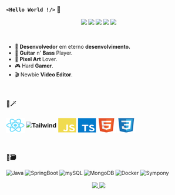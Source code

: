 ### `<Hello World !/>` 👋



<div align="center"> 
  <a href="https://www.linkedin.com/in/thayron-nogueira-954139280" target="_blank"><img src="https://img.shields.io/badge/-LinkedIn-%230077B5?style=for-the-badge&logo=linkedin&logoColor=white" target="_blank"></a> 
  <a href="https://www.instagram.com/thayrunogr" target="_blank"><img src="https://img.shields.io/badge/-Instagram-%23E4405F?style=for-the-badge&logo=instagram&logoColor=white" target="_blank"></a>
  <a href="https://discordapp.com/users/thayrun" target="_blank"><img src="https://img.shields.io/badge/Discord-7289DA?style=for-the-badge&logo=discord&logoColor=white" target="_blank"></a> 
 	<a href="https://www.twitch.tv/diaabu" target="_blank"><img src="https://img.shields.io/badge/Twitch-9146FF?style=for-the-badge&logo=twitch&logoColor=white" target="_blank"></a>
  <a href = "mailto:newprojectopen.on@gmail.com"><img src="https://img.shields.io/badge/-Gmail-%23333?style=for-the-badge&logo=gmail&logoColor=white" target="_blank"></a>
</div> <br><br>


<div>
  <ul>
     <li>🚀 <strong>Desenvolvedor</strong> em eterno <strong>desenvolvimento.</strong></li>
     <li>🎸 <strong>Guitar</strong> n' <strong>Bass</strong> Player.</li>
     <li>🎨 <strong>Pixel Art</strong> Lover.</li>
     <li>🎮 Hard <strong>Gamer</strong>.</li>
     <li>🎬 Newbie <strong>Video Editor</strong>.</li>
  </ul>
  </div>

<div style="display: inline_block"><br>

  <div>
    
  <h3>🎨🪄<h3>
  <img align="center" alt="React" height="40" width="50" src="https://raw.githubusercontent.com/devicons/devicon/master/icons/react/react-original.svg">
  <img align="center" alt="Tailwind" height="40" width="50" src="https://cdn.jsdelivr.net/gh/devicons/devicon@latest/icons/tailwindcss/tailwindcss-original.svg" />
  <img align="center" alt="Js" height="40" width="50" src="https://raw.githubusercontent.com/devicons/devicon/master/icons/javascript/javascript-plain.svg">
  <img align="center" alt="Ts" height="40" width="50" src="https://raw.githubusercontent.com/devicons/devicon/master/icons/typescript/typescript-plain.svg">
  <img align="center" alt="HTML" height="40" width="50" src="https://raw.githubusercontent.com/devicons/devicon/master/icons/html5/html5-original.svg">
  <img align="center" alt="CSS" height="40" width="50" src="https://raw.githubusercontent.com/devicons/devicon/master/icons/css3/css3-original.svg">
  </div><br>
  
  <div> 
  <h3>💼🗃️</h3>
    <img align="center" alt="Java" height="40" width="50" src="https://cdn.jsdelivr.net/gh/devicons/devicon/icons/java/java-original.svg">
    <img align="center" alt="SpringBoot" height="40" width="50" src="https://cdn.jsdelivr.net/gh/devicons/devicon/icons/spring/spring-original.svg">
    <img align="center" alt="mySQL" heigh="40" width="50" src="https://cdn.jsdelivr.net/gh/devicons/devicon/icons/mysql/mysql-original.svg" /> 
    <img align="center" alt="MongoDB" height="50" width="70" src="https://cdn.jsdelivr.net/gh/devicons/devicon/icons/mongodb/mongodb-plain-wordmark.svg" />
    <img align="center" alt="Docker" heigh="40" width="50" src="https://cdn.jsdelivr.net/gh/devicons/devicon/icons/docker/docker-original.svg" /> 
    <img align="center" alt="Sympony" heigh="40" width="50" src="https://cdn.jsdelivr.net/gh/devicons/devicon/icons/php/php-plain.svg"/>
  </div>


</div>
<br>


<div align="center">
      <a href="https://github.com/thayrun">
      <img src="https://github-readme-stats.vercel.app/api/top-langs/?username=thayrun&hide_progress=true&theme=highcontrast" />
      </a>
    <img heigh="200" width="200" src="https://media.discordapp.net/attachments/1179509394535370863/1216537234065326141/441844be-741f-4e9b-b850-de0d98de5bb9-removebg-preview.png?ex=6600bf96&is=65ee4a96&hm=463ee644b9f6ec593c523e4de915e3c0f273bdc50abbca54c834630049ccee7b&=&format=webp&quality=lossless" />
</div>
